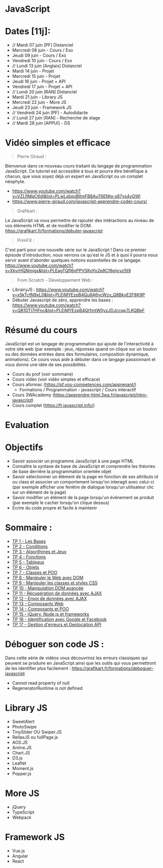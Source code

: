 # JavaScript
<!--
- Correction
-->

<!--
- API cours
- More cours
- Framework cours
- Library cours
-->

# Dates [11j]:
- // Mardi 07 juin [PF] Distanciel
- Mercredi 08 juin - Cours / Exo
- Jeudi 09 juin - Cours / Exo
- Vendredi 10 juin - Cours / Exo
- // Lundi 13 juin [Anglais] Distanciel
- Mardi 14 juin - Projet
- Mercredi 15 juin - Projet
- Jeudi 16 juin - Projet + API
- Vendredi 17 juin - Projet + API
- // Lundi 20 juin [RAN] Distanciel
- Mardi 21 juin - Library JS
- Mercredi 22 juin - More JS
- Jeudi 23 juin - Framework JS
- // Vendredi 24 juin [PF] - Autodidacte
- // Lundi 27 juin [RAN] - Recherche de stage 
- // Mardi 28 juin [APPUI] - DS

# Vidéo simples et efficace
> Pierre Giraud : 

Bienvenue dans ce nouveau cours traitant du langage de programmation JavaScript. Ce tutoriel est accessible à tous et pourra être bénéfique à chacun, que vous soyez déjà un expert en JavaScript ou un complet néophyte.
- https://www.youtube.com/watch?v=VZLflMqC6dI&list=PLwLsbqvBlImFB8AuT6ENIg-s87ys4yGWI
- https://www.pierre-giraud.com/javascript-apprendre-coder-cours/

> Grafikart : 

Le JavaScript va vous permettre de rajouter des intéractions au niveau de vos éléments HTML et de modifier le DOM. 
https://grafikart.fr/formations/debuter-javascript

> PrimFX : 

C'est parti pour une nouvelle série sur le JavaScript ! Dans ce premier épisode d'introduction, nous verrons ce qu'est le JS et à quoi il pourra nous servir avant d'aborder quelques notions essentielles de ce langage.
https://www.youtube.com/watch?v=XkvrHQNmigs&list=PLEagTQfI6nPPVSKoYo2p8Cf8eijcyz5t9

> From Scratch - Développement Web : 

- LibrairyJS : https://www.youtube.com/watch?v=x5kTcfN9xL0&list=PLEiMYEzpB4Qu8A6ycWzv_Q8BkvE2F8K9P
- Débuter Javascript de zéro, apprendre les bases : https://www.youtube.com/watch?v=QB1DTl7HFnc&list=PLEiMYEzpB4Qt1mtW0yzJDJccqp7LKQBeF

# Résumé du cours
JavaScript est un langage de programmation qui ajoute de l'interactivité à votre site web (par exemple : jeux, réponses quand on clique sur un bouton ou des données entrées dans des formulaires, composition dynamique, animations). Ce cours vous aide à débuter dans ce langage passionnant et vous donne une idée de ses possibilités.

- Cours du prof (voir sommaire)
- Cours vidéo (voir vidéo simples et efficace)
- Cours aformac (https://pf.vos-competences.com/apprenant/)
  - Formations / Programmation - javascript / Cours interactif
- Cours 3WAcademy (https://apprendre-html.3wa.fr/javascript/intro-javascript)
- Cours complet (https://fr.javascript.info/)

# Evaluation 

# Objectifs
- Savoir associer un programme JavaScript à une page HTML
- Connaître la syntaxe de base de JavaScript et comprendre les théories de base derrière la programmation orientée objet
- Savoir sélectionner un élément de la page en fonction de ses attributs id ou class et associer un comportement lorsqu'on interagit avec celui-ci (par exemple afficher une fenêtre de dialogue lorsqu'un utilisateur clic sur un élément de la page)
- Savoir modifier un élément de la page lorsqu'un événement se produit (par exemple le cacher lorsqu'on clique dessus)
- Écrire du code propre et facile à maintenir
  
# Sommaire :
* [TP 1 - Les Bases](./Cours/tp01.md)
* [TP 2 - Conditions](./Cours/tp02.md)
* [TP 3 - Algorithmes et Jeux](./Cours/tp03.md)
* [TP 4 - Fonctions](./Cours/tp04.md)
* [TP 5 - Tableaux](./Cours/tp05.md)
* [TP 6 - Objets](./Cours/tp06.md)
* [TP 7 - Classes et POO](./Cours/tp07.md)
* [TP 8 - Manipuler le Web avec DOM](./Cours/tp08.md)
* [TP 9 - Manipuler les classes et styles CSS](./Cours/tp09.md)
* [TP 10 - Manipulation DOM avancée](./Cours/tp10.md)
* [TP 11 - Récupération de données avec AJAX](./Cours/tp11.md)
* [TP 12 - Envoi de données avec AJAX](./Cours/tp12.md)
* [TP 13 - Composants Web](./Cours/tp13.md)
* [TP 14 - Composants et POO](./Cours/tp14.md)
* [TP 15 - jQuery, Node.js et frameworks](./Cours/tp15.md)
* [TP 16 - Identification avec Google et Facebook](./Cours/tp16.md)
* [TP 17 - Gestion d'erreurs et Geolocation API](./Cours/tp17.md)

# Déboguer son code JS :
Dans cette série de vidéos vous découvrirez les erreurs classiques qui peuvent se produire en JavaScript ainsi que les outils qui vous permettront de les identifier plus facilement : https://grafikart.fr/formations/deboguer-javascript
-  Cannot read property of null 
-  RegeneratorRuntime is not defined 

# Library JS
- SweetAlert
- PhotoSwipe
- TinySlider OU Swiper.JS
- RellaxJS ou fullPage.js
- AOS.JS
- Anime.JS
- Chart.JS
- D3.js
- Leaflet
- Moment.js
- Popper.js

# More JS
- jQuery
- TypeScript
- Webpack

# Framework JS
- Vue.js
- Angular
- React
